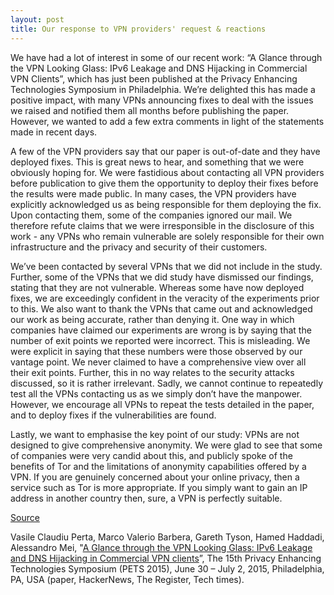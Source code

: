```yaml
---
layout: post
title: Our response to VPN providers' request & reactions
---
```


We have had a lot of interest in some of our recent work: “A Glance through the VPN Looking Glass: IPv6 Leakage and DNS Hijacking in Commercial VPN Clients”, which has just been published at the Privacy Enhancing Technologies Symposium in Philadelphia. We’re delighted this has made a positive impact, with many VPNs announcing fixes to deal with the issues we raised and notified them all months before publishing the paper. However, we wanted to add a few extra comments in light of the statements made in recent days.

 A few of the VPN providers say that our paper is out-of-date and they have deployed fixes. This is great news to hear, and something that we were obviously hoping for. We were fastidious about contacting all VPN providers before publication to give them the opportunity to deploy their fixes before the results were made public. In many cases, the VPN providers have explicitly acknowledged us as being responsible for them deploying the fix. Upon contacting them, some of the companies ignored our mail. We therefore refute claims that we were irresponsible in the disclosure of this work - any VPNs who remain vulnerable are solely responsible for their own infrastructure and the privacy and security of their customers.

 We’ve been contacted by several VPNs that we did not include in the study. Further, some of the VPNs that we did study have dismissed our findings, stating that they are not vulnerable. Whereas some have now deployed fixes, we are exceedingly confident in the veracity of the experiments prior to this. We also want to thank the VPNs that came out and acknowledged our work as being accurate, rather than denying it. One way in which companies have claimed our experiments are wrong is by saying that the number of exit points we reported were incorrect. This is misleading. We were explicit in saying that these numbers were those observed by our vantage point. We never claimed to have a comprehensive view over all their exit points. Further, this in no way relates to the security attacks discussed, so it is rather irrelevant. Sadly, we cannot continue to repeatedly test all the VPNs contacting us as we simply don’t have the manpower. However, we encourage all VPNs to repeat the tests detailed in the paper, and to deploy fixes if the vulnerabilities are found. 

 Lastly, we want to emphasise the key point of our study: VPNs are not designed to give comprehensive anonymity. We were glad to see that some of companies were very candid about this, and publicly spoke of the benefits of Tor and the limitations of anonymity capabilities offered by a VPN. If you are genuinely concerned about your online privacy, then a service such as Tor is more appropriate. If you simply want to gain an IP address in another country then, sure, a VPN is perfectly suitable.

 [Source](http://netsocionomics.blogspot.com/2015/07/our-joint-response-to-vpn-providers.html)

 Vasile Claudiu Perta, Marco Valerio Barbera, Gareth Tyson, Hamed Haddadi, Alessandro Mei, "[A Glance through the VPN Looking Glass: IPv6 Leakage and DNS Hijacking in Commercial VPN clients](http://www.eecs.qmul.ac.uk/%7Ehamed/papers/PETS2015VPN.pdf)”,  The 15th Privacy Enhancing Technologies Symposium (PETS 2015), June 30 – July 2, 2015, Philadelphia, PA, USA (paper, HackerNews, The Register, Tech times). 